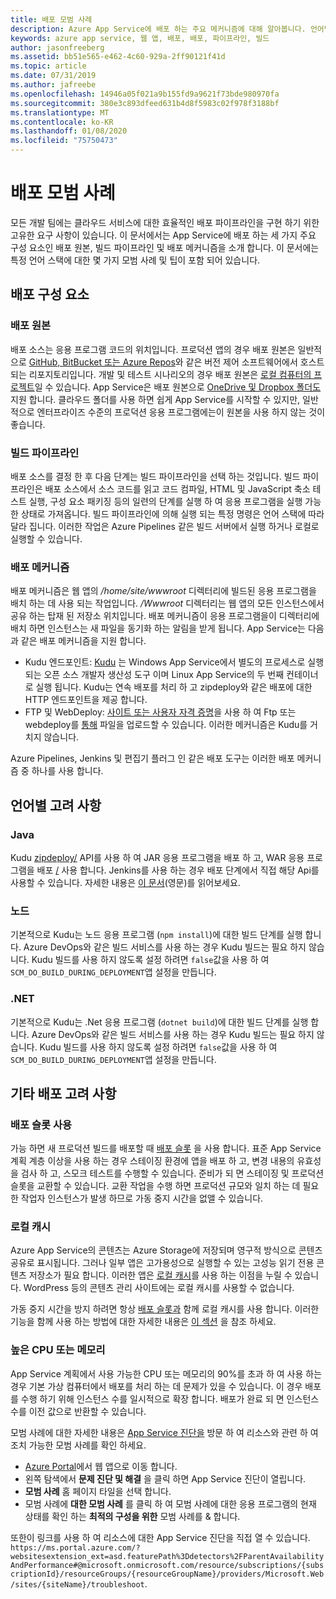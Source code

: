 ```yaml
---
title: 배포 모범 사례
description: Azure App Service에 배포 하는 주요 메커니즘에 대해 알아봅니다. 언어별 권장 사항 및 기타 주의 사항을 찾습니다.
keywords: azure app service, 웹 앱, 배포, 배포, 파이프라인, 빌드
author: jasonfreeberg
ms.assetid: bb51e565-e462-4c60-929a-2ff90121f41d
ms.topic: article
ms.date: 07/31/2019
ms.author: jafreebe
ms.openlocfilehash: 14946a05f021a9b155fd9a9621f73bde980970fa
ms.sourcegitcommit: 380e3c893dfeed631b4d8f5983c02f978f3188bf
ms.translationtype: MT
ms.contentlocale: ko-KR
ms.lasthandoff: 01/08/2020
ms.locfileid: "75750473"
---
```

# <a name="deployment-best-practices"></a>배포 모범 사례

모든 개발 팀에는 클라우드 서비스에 대한 효율적인 배포 파이프라인을 구현 하기 위한 고유한 요구 사항이 있습니다. 이 문서에서는 App Service에 배포 하는 세 가지 주요 구성 요소인 배포 원본, 빌드 파이프라인 및 배포 메커니즘을 소개 합니다. 이 문서에는 특정 언어 스택에 대한 몇 가지 모범 사례 및 팁이 포함 되어 있습니다.

## <a name="deployment-components"></a>배포 구성 요소

### <a name="deployment-source"></a>배포 원본

배포 소스는 응용 프로그램 코드의 위치입니다. 프로덕션 앱의 경우 배포 원본은 일반적으로 [GitHub, BitBucket 또는 Azure Repos](deploy-continuous-deployment.md)와 같은 버전 제어 소프트웨어에서 호스트 되는 리포지토리입니다. 개발 및 테스트 시나리오의 경우 배포 원본은 [로컬 컴퓨터의 프로젝트](deploy-local-git.md)일 수 있습니다. App Service은 배포 원본으로 [OneDrive 및 Dropbox 폴더도](deploy-content-sync.md) 지원 합니다. 클라우드 폴더를 사용 하면 쉽게 App Service를 시작할 수 있지만, 일반적으로 엔터프라이즈 수준의 프로덕션 응용 프로그램에는이 원본을 사용 하지 않는 것이 좋습니다. 

### <a name="build-pipeline"></a>빌드 파이프라인

배포 소스를 결정 한 후 다음 단계는 빌드 파이프라인을 선택 하는 것입니다. 빌드 파이프라인은 배포 소스에서 소스 코드를 읽고 코드 컴파일, HTML 및 JavaScript 축소 테스트 실행, 구성 요소 패키징 등의 일련의 단계를 실행 하 여 응용 프로그램을 실행 가능한 상태로 가져옵니다. 빌드 파이프라인에 의해 실행 되는 특정 명령은 언어 스택에 따라 달라 집니다. 이러한 작업은 Azure Pipelines 같은 빌드 서버에서 실행 하거나 로컬로 실행할 수 있습니다.

### <a name="deployment-mechanism"></a>배포 메커니즘

배포 메커니즘은 웹 앱의 */home/site/wwwroot* 디렉터리에 빌드된 응용 프로그램을 배치 하는 데 사용 되는 작업입니다. */Wwwroot* 디렉터리는 웹 앱의 모든 인스턴스에서 공유 하는 탑재 된 저장소 위치입니다. 배포 메커니즘이 응용 프로그램을이 디렉터리에 배치 하면 인스턴스는 새 파일을 동기화 하는 알림을 받게 됩니다. App Service는 다음과 같은 배포 메커니즘을 지원 합니다.

- Kudu 엔드포인트: [Kudu](https://github.com/projectkudu/kudu/wiki) 는 Windows App Service에서 별도의 프로세스로 실행 되는 오픈 소스 개발자 생산성 도구 이며 Linux App Service의 두 번째 컨테이너로 실행 됩니다. Kudu는 연속 배포를 처리 하 고 zipdeploy와 같은 배포에 대한 HTTP 엔드포인트을 제공 합니다.
- FTP 및 WebDeploy: [사이트 또는 사용자 자격 증명](deploy-configure-credentials.md)을 사용 하 여 Ftp 또는 webdeploy를 [통해](deploy-ftp.md) 파일을 업로드할 수 있습니다. 이러한 메커니즘은 Kudu를 거치지 않습니다.  

Azure Pipelines, Jenkins 및 편집기 플러그 인 같은 배포 도구는 이러한 배포 메커니즘 중 하나를 사용 합니다.

## <a name="language-specific-considerations"></a>언어별 고려 사항

### <a name="java"></a>Java

Kudu [zipdeploy/](deploy-zip.md) API를 사용 하 여 JAR 응용 프로그램을 배포 하 고, WAR 응용 프로그램을 배포 [/](deploy-zip.md#deploy-war-file) 사용 합니다. Jenkins를 사용 하는 경우 배포 단계에서 직접 해당 Api를 사용할 수 있습니다. 자세한 내용은 [이 문서](../jenkins/execute-cli-jenkins-pipeline.md)(영문)를 읽어보세요.

### <a name="node"></a>노드

기본적으로 Kudu는 노드 응용 프로그램 (`npm install`)에 대한 빌드 단계를 실행 합니다. Azure DevOps와 같은 빌드 서비스를 사용 하는 경우 Kudu 빌드는 필요 하지 않습니다. Kudu 빌드를 사용 하지 않도록 설정 하려면 `false`값을 사용 하 여 `SCM_DO_BUILD_DURING_DEPLOYMENT`앱 설정을 만듭니다.

### <a name="net"></a>.NET 

기본적으로 Kudu는 .Net 응용 프로그램 (`dotnet build`)에 대한 빌드 단계를 실행 합니다. Azure DevOps와 같은 빌드 서비스를 사용 하는 경우 Kudu 빌드는 필요 하지 않습니다. Kudu 빌드를 사용 하지 않도록 설정 하려면 `false`값을 사용 하 여 `SCM_DO_BUILD_DURING_DEPLOYMENT`앱 설정을 만듭니다.

## <a name="other-deployment-considerations"></a>기타 배포 고려 사항

### <a name="use-deployment-slots"></a>배포 슬롯 사용

가능 하면 새 프로덕션 빌드를 배포할 때 [배포 슬롯](deploy-staging-slots.md) 을 사용 합니다. 표준 App Service 계획 계층 이상을 사용 하는 경우 스테이징 환경에 앱을 배포 하 고, 변경 내용의 유효성을 검사 하 고, 스모크 테스트를 수행할 수 있습니다. 준비가 되 면 스테이징 및 프로덕션 슬롯을 교환할 수 있습니다. 교환 작업을 수행 하면 프로덕션 규모와 일치 하는 데 필요한 작업자 인스턴스가 발생 하므로 가동 중지 시간을 없앨 수 있습니다. 

### <a name="local-cache"></a>로컬 캐시

Azure App Service의 콘텐츠는 Azure Storage에 저장되며 영구적 방식으로 콘텐츠 공유로 표시됩니다. 그러나 일부 앱은 고가용성으로 실행할 수 있는 고성능 읽기 전용 콘텐츠 저장소가 필요 합니다. 이러한 앱은 [로컬 캐시](overview-local-cache.md)를 사용 하는 이점을 누릴 수 있습니다. WordPress 등의 콘텐츠 관리 사이트에는 로컬 캐시를 사용할 수 없습니다.

가동 중지 시간을 방지 하려면 항상 [배포 슬롯과](deploy-staging-slots.md) 함께 로컬 캐시를 사용 합니다. 이러한 기능을 함께 사용 하는 방법에 대한 자세한 내용은 [이 섹션](overview-local-cache.md#best-practices-for-using-app-service-local-cache) 을 참조 하세요.

### <a name="high-cpu-or-memory"></a>높은 CPU 또는 메모리

App Service 계획에서 사용 가능한 CPU 또는 메모리의 90%를 초과 하 여 사용 하는 경우 기본 가상 컴퓨터에서 배포를 처리 하는 데 문제가 있을 수 있습니다. 이 경우 배포를 수행 하기 위해 인스턴스 수를 일시적으로 확장 합니다. 배포가 완료 되 면 인스턴스 수를 이전 값으로 반환할 수 있습니다.

모범 사례에 대한 자세한 내용은 [App Service 진단을](https://docs.microsoft.com/azure/app-service/overview-diagnostics) 방문 하 여 리소스와 관련 하 여 조치 가능한 모범 사례를 확인 하세요.

- [Azure Portal](https://portal.azure.com)에서 웹 앱으로 이동 합니다.
- 왼쪽 탐색에서 **문제 진단 및 해결** 을 클릭 하면 App Service 진단이 열립니다.
- **모범 사례** 홈 페이지 타일을 선택 합니다.
- 모범 사례에 **대한 모범 사례** 를 클릭 하 여 모범 사례에 대한 응용 프로그램의 현재 상태를 확인 하는 **최적의 구성을 위한** 모범 사례를 & 합니다.

또한이 링크를 사용 하 여 리소스에 대한 App Service 진단을 직접 열 수 있습니다. `https://ms.portal.azure.com/?websitesextension_ext=asd.featurePath%3Ddetectors%2FParentAvailabilityAndPerformance#@microsoft.onmicrosoft.com/resource/subscriptions/{subscriptionId}/resourceGroups/{resourceGroupName}/providers/Microsoft.Web/sites/{siteName}/troubleshoot`.
